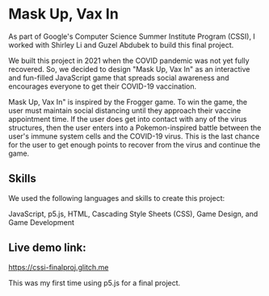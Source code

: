# Mask Up, Vax In
As part of Google's Computer Science Summer Institute Program (CSSI), I worked with Shirley Li and Guzel Abdubek to build this final project.

We built this project in 2021 when the COVID pandemic was not yet fully recovered. So, we decided to design "Mask Up, Vax In" as an interactive and fun-filled JavaScript game that  spreads social awareness and encourages everyone to get their COVID-19 vaccination. 

Mask Up, Vax In" is inspired by the Frogger game. To win the game, the user must maintain social distancing until they approach their vaccine appointment time. If the user does get into contact with any of the virus structures, then the user enters into a Pokemon-inspired battle between the user's immune system cells and the COVID-19 virus. This is the last chance for the user to get enough points to recover from the virus and continue the game. 

## Skills
We used the following languages and skills to create this project:

JavaScript, p5.js, HTML, Cascading Style Sheets (CSS), Game Design, and Game Development

## Live demo link: 
https://cssi-finalproj.glitch.me

This was my first time using p5.js for a final project. 